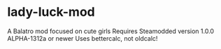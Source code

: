 # lady-luck-mod
 A Balatro mod focused on cute girls
 Requires Steamodded version 1.0.0 ALPHA-1312a or newer
 Uses bettercalc, not oldcalc!

